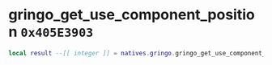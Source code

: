 # gringo_get_use_component_position `0x405E3903`

```lua
local result --[[ integer ]] = natives.gringo.gringo_get_use_component_position(_unk0 --[[ integer ]], _unk1 --[[ integer ]])
```